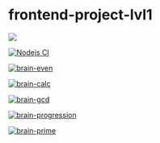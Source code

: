 # frontend-project-lvl1

<a href="https://codeclimate.com/github/AlexAMitrofanov/frontend-project-lvl1/maintainability"><img src="https://api.codeclimate.com/v1/badges/4c852f6e43e6a3065969/maintainability" /></a>

[![Nodejs CI](https://github.com/AlexAMitrofanov/frontend-project-lvl1/workflows/Nodejs%20CI/badge.svg)](https://github.com/AlexAMitrofanov/frontend-project-lvl1/actions)


[![brain-even](https://asciinema.org/a/VkekZdgrYC40UyR2lcFaQ2IBu.svg)](https://asciinema.org/a/VkekZdgrYC40UyR2lcFaQ2IBu)

[![brain-calc](https://asciinema.org/a/aP2wqcoYlGN9zhQBW0nURwdo7.svg)](https://asciinema.org/a/aP2wqcoYlGN9zhQBW0nURwdo7)

[![brain-gcd](https://asciinema.org/a/7qF8wK7D5vlOcUFyq1HH6LfuQ.svg)](https://asciinema.org/a/7qF8wK7D5vlOcUFyq1HH6LfuQ)

[![brain-progression](https://asciinema.org/a/9MALMi1Yt7DbP0ZPL0tqQRaPu)](https://asciinema.org/a/9MALMi1Yt7DbP0ZPL0tqQRaPu)

[![brain-prime](https://asciinema.org/a/U2o653wDfl3iNSKGlEswN89r0)](https://asciinema.org/a/U2o653wDfl3iNSKGlEswN89r0)
